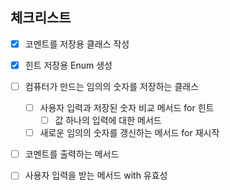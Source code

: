 ## 체크리스트

-[x] 코멘트를 저장용 클래스 작성
-[x] 힌트 저장용  Enum 생성
-[ ] 컴퓨터가 만드는 임의의 숫자를 저장하는 클래스
    -[ ] 사용자 입력과 저장된 숫자 비교 메서드 for 힌트
      -[ ] 값 하나의 입력에 대한 메서드
    -[ ] 새로운 임의의 숫자를 갱신하는 메서드 for 재시작

-[ ] 코멘트를 출력하는 메서드
-[ ] 사용자 입력을 받는 메서드 with 유효성


